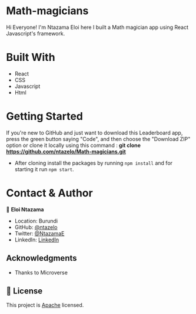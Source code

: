 # Math-magicians

Hi Everyone! I'm Ntazama Eloi here I built a Math magician app using React Javascript's framework.

# Built With

- React
- CSS
- Javascript
- Html

# Getting Started

If you're new to GitHub and just want to download this Leaderboard app, press the green button saying "Code", and then choose the "Download ZIP" option or clone it locally using this command : **git clone https://github.com/ntazelo/Math-magicians.git** 

- After cloning install the packages by running `npm install` and for starting it run `npm start`.


# Contact & Author

👤 **Eloi Ntazama**

- Location: Burundi
- GitHub: [@ntazelo](https://github.com/ntazelo)
- Twitter: [@NtazamaE](https://twitter.com/NtazamaE
)
- LinkedIn: [LinkedIn](https://www.linkedin.com/in/eloi-ntazama-a14219214/)


## Acknowledgments

- Thanks to Microverse


## 📝 License

This project is [Apache](https://github.com/ntazelo/Math-magicians/blob/develop/LICENSE) licensed.